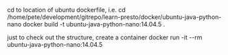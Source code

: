 
cd to location of ubuntu dockerfile, i.e. cd /home/pete/development/gitrepo/learn-presto/docker/ubuntu-java-python-nano
docker build -t ubuntu-java-python-nano:14.04.5 .

just to check out the structure, create a container
docker run -it --rm ubuntu-java-python-nano:14.04.5
